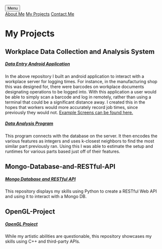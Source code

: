 <head>
    <meta charset="UTF-8">
    <link rel = "stylesheet"
          type = "text/css"
          href = "main.css" />
</head>

<div class="dropdown">
    <button class="projects">Menu</button>
    <div class="dropdown-content">
        <a href="https://diamondadam.github.io/">About Me</a>
        <a href="https://diamondadam.github.io/myprojects">My Projects</a>
        <a href="https://diamondadam.github.io/contact">Contact Me</a>
    </div>
</div>

# My Projects 
## Workplace Data Collection and Analysis System
##### [Data Entry Android Application](https://github.com/diamondadam/CustomTool)
In the above repository I built an android application to interact with a workplace server for logging times. For instance, in the manufacturing shop this was designed for, there were barcodes on workplace documents designating operations to be logged into. With this application a user would be able to simply scan a barcode and log in remotely, rather than using a terminal that could be a significant distance away. I created this in the hopes that workers would more accurately record job times, since previously they would not. [Example Screens can be found here.](https://diamondadam.github.io/samples)

##### [Data Analysis Program](https://github.com/diamondadam/DataAnalysis)
This program connects with the database on the server. It then encodes the various features as integers and uses k-closest neighbors to find the most similar part previously ran. Using this I was able to estimate the setup and runtimes for various parts based just off of their features.

## Mongo-Database-and-RESTful-API
##### [Mongo Database and RESTful API](https://github.com/diamondadam/Mongo-Database-and-RESTful-Api)
This repository displays my skills using Python to create a RESTful Web API and using it to interact with a Mongo DB.


## OpenGL-Project
##### [OpenGL Project](https://github.com/diamondadam/OpenGL-Project)
While my artistic abilities are questionable, this repository showcases my skills using C++ and third-party APIs.
